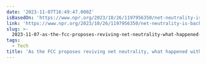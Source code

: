 ```yaml
---
date: '2023-11-07T16:49:47.000Z'
isBasedOn: 'https://www.npr.org/2023/10/26/1197956350/net-neutrality-is-back-again-fcc'
link: 'https://www.npr.org/2023/10/26/1197956350/net-neutrality-is-back-again-fcc'
slug: >-
  2023-11-07-as-the-fcc-proposes-reviving-net-neutrality-what-happened-without-it-th
tags:
  - Tech
title: 'As the FCC proposes reviving net neutrality, what happened without it? : Th'
---
```


